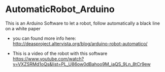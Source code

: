 # AutomaticRobot_Arduino
This is an Arduino Software to let a robot, follow automatically a black line on a white paper

- you can found more info here:
http://deasproject.altervista.org/blog/arduino-robot-automatico/

- This is a video of the robot with this software
https://www.youtube.com/watch?v=VXZSRMd1oQs&list=PL_U86ow0dBahoo9M_iaQS_9Ln_8tCr9ew
